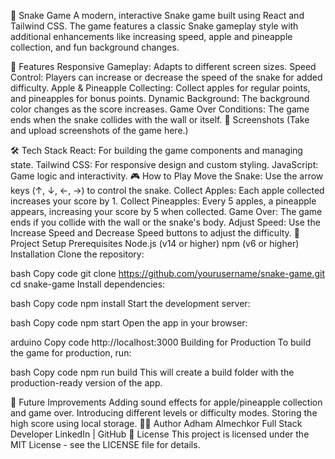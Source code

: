
🐍 Snake Game
A modern, interactive Snake game built using React and Tailwind CSS. The game features a classic Snake gameplay style with additional enhancements like increasing speed, apple and pineapple collection, and fun background changes.

🚀 Features
Responsive Gameplay: Adapts to different screen sizes.
Speed Control: Players can increase or decrease the speed of the snake for added difficulty.
Apple & Pineapple Collecting: Collect apples for regular points, and pineapples for bonus points.
Dynamic Background: The background color changes as the score increases.
Game Over Conditions: The game ends when the snake collides with the wall or itself.
📸 Screenshots
(Take and upload screenshots of the game here.)

🛠️ Tech Stack
React: For building the game components and managing state.
Tailwind CSS: For responsive design and custom styling.
JavaScript: Game logic and interactivity.
🎮 How to Play
Move the Snake: Use the arrow keys (↑, ↓, ←, →) to control the snake.
Collect Apples: Each apple collected increases your score by 1.
Collect Pineapples: Every 5 apples, a pineapple appears, increasing your score by 5 when collected.
Game Over: The game ends if you collide with the wall or the snake's body.
Adjust Speed: Use the Increase Speed and Decrease Speed buttons to adjust the difficulty.
📂 Project Setup
Prerequisites
Node.js (v14 or higher)
npm (v6 or higher)
Installation
Clone the repository:

bash
Copy code
git clone https://github.com/yourusername/snake-game.git
cd snake-game
Install dependencies:

bash
Copy code
npm install
Start the development server:

bash
Copy code
npm start
Open the app in your browser:

arduino
Copy code
http://localhost:3000
Building for Production
To build the game for production, run:

bash
Copy code
npm run build
This will create a build folder with the production-ready version of the app.

🌟 Future Improvements
Adding sound effects for apple/pineapple collection and game over.
Introducing different levels or difficulty modes.
Storing the high score using local storage.
🧑‍💻 Author
Adham Almechkor
Full Stack Developer
LinkedIn | GitHub
📝 License
This project is licensed under the MIT License - see the LICENSE file for details.
